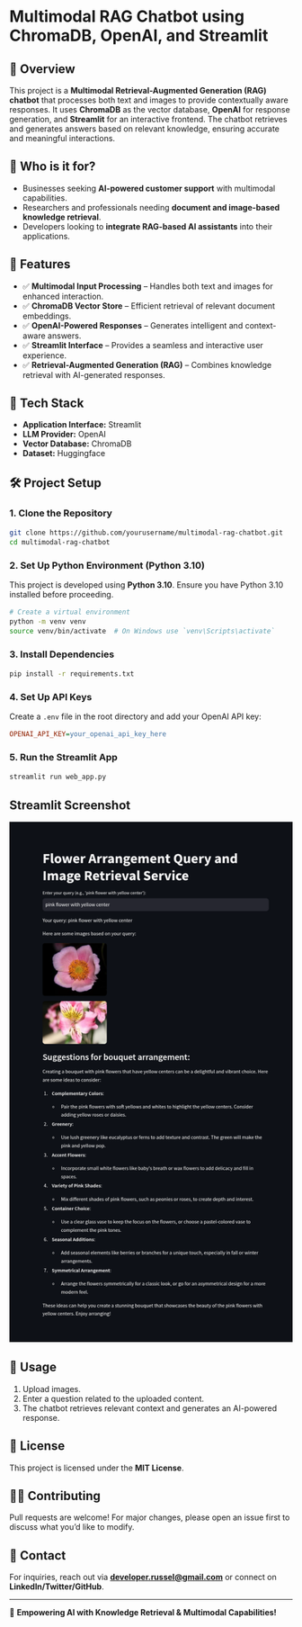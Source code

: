 # Multimodal RAG Chatbot using ChromaDB, OpenAI, and Streamlit

## 📌 Overview
This project is a **Multimodal Retrieval-Augmented Generation (RAG) chatbot** that processes both text and images to provide contextually aware responses. It uses **ChromaDB** as the vector database, **OpenAI** for response generation, and **Streamlit** for an interactive frontend. The chatbot retrieves and generates answers based on relevant knowledge, ensuring accurate and meaningful interactions.

## 🎯 Who is it for?
- Businesses seeking **AI-powered customer support** with multimodal capabilities.
- Researchers and professionals needing **document and image-based knowledge retrieval**.
- Developers looking to **integrate RAG-based AI assistants** into their applications.

## 🚀 Features
- ✅ **Multimodal Input Processing** – Handles both text and images for enhanced interaction.
- ✅ **ChromaDB Vector Store** – Efficient retrieval of relevant document embeddings.
- ✅ **OpenAI-Powered Responses** – Generates intelligent and context-aware answers.
- ✅ **Streamlit Interface** – Provides a seamless and interactive user experience.
- ✅ **Retrieval-Augmented Generation (RAG)** – Combines knowledge retrieval with AI-generated responses.

## 🔧 Tech Stack
- **Application Interface:** Streamlit
- **LLM Provider:** OpenAI
- **Vector Database:** ChromaDB
- **Dataset:** Huggingface

## 🛠️ Project Setup
### 1. Clone the Repository
```bash
git clone https://github.com/yourusername/multimodal-rag-chatbot.git
cd multimodal-rag-chatbot
```

### 2. Set Up Python Environment (Python 3.10)
This project is developed using **Python 3.10**. Ensure you have Python 3.10 installed before proceeding.
```bash
# Create a virtual environment
python -m venv venv
source venv/bin/activate  # On Windows use `venv\Scripts\activate`
```

### 3. Install Dependencies
```bash
pip install -r requirements.txt
```

### 4. Set Up API Keys
Create a `.env` file in the root directory and add your OpenAI API key:
```ini
OPENAI_API_KEY=your_openai_api_key_here
```

### 5. Run the Streamlit App
```bash
streamlit run web_app.py
```

## Streamlit Screenshot

![UI](chatbot.png)

## 📌 Usage
1. Upload images.
2. Enter a question related to the uploaded content.
3. The chatbot retrieves relevant context and generates an AI-powered response.


## 📜 License
This project is licensed under the **MIT License**.

## 👨‍💻 Contributing
Pull requests are welcome! For major changes, please open an issue first to discuss what you’d like to modify.

## 📩 Contact
For inquiries, reach out via **developer.russel@gmail.com** or connect on **LinkedIn/Twitter/GitHub**.

---
🚀 **Empowering AI with Knowledge Retrieval & Multimodal Capabilities!**


